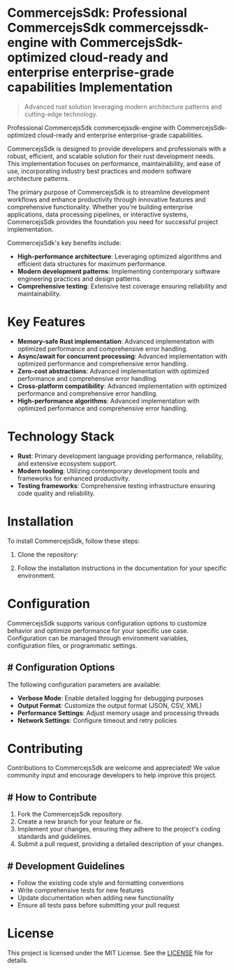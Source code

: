 <!-- fallback_CommercejsSdk_20250807053611_57797 -->

# CommercejsSdk: Professional CommercejsSdk commercejssdk-engine with CommercejsSdk-optimized cloud-ready and enterprise enterprise-grade capabilities Implementation
> Advanced rust solution leveraging modern architecture patterns and cutting-edge technology.

Professional CommercejsSdk commercejssdk-engine with CommercejsSdk-optimized cloud-ready and enterprise enterprise-grade capabilities.

CommercejsSdk is designed to provide developers and professionals with a robust, efficient, and scalable solution for their rust development needs. This implementation focuses on performance, maintainability, and ease of use, incorporating industry best practices and modern software architecture patterns.

The primary purpose of CommercejsSdk is to streamline development workflows and enhance productivity through innovative features and comprehensive functionality. Whether you're building enterprise applications, data processing pipelines, or interactive systems, CommercejsSdk provides the foundation you need for successful project implementation.

CommercejsSdk's key benefits include:

* **High-performance architecture**: Leveraging optimized algorithms and efficient data structures for maximum performance.
* **Modern development patterns**: Implementing contemporary software engineering practices and design patterns.
* **Comprehensive testing**: Extensive test coverage ensuring reliability and maintainability.

# Key Features

* **Memory-safe Rust implementation**: Advanced implementation with optimized performance and comprehensive error handling.
* **Async/await for concurrent processing**: Advanced implementation with optimized performance and comprehensive error handling.
* **Zero-cost abstractions**: Advanced implementation with optimized performance and comprehensive error handling.
* **Cross-platform compatibility**: Advanced implementation with optimized performance and comprehensive error handling.
* **High-performance algorithms**: Advanced implementation with optimized performance and comprehensive error handling.

# Technology Stack

* **Rust**: Primary development language providing performance, reliability, and extensive ecosystem support.
* **Modern tooling**: Utilizing contemporary development tools and frameworks for enhanced productivity.
* **Testing frameworks**: Comprehensive testing infrastructure ensuring code quality and reliability.

# Installation

To install CommercejsSdk, follow these steps:

1. Clone the repository:


2. Follow the installation instructions in the documentation for your specific environment.

# Configuration

CommercejsSdk supports various configuration options to customize behavior and optimize performance for your specific use case. Configuration can be managed through environment variables, configuration files, or programmatic settings.

## # Configuration Options

The following configuration parameters are available:

* **Verbose Mode**: Enable detailed logging for debugging purposes
* **Output Format**: Customize the output format (JSON, CSV, XML)
* **Performance Settings**: Adjust memory usage and processing threads
* **Network Settings**: Configure timeout and retry policies

# Contributing

Contributions to CommercejsSdk are welcome and appreciated! We value community input and encourage developers to help improve this project.

## # How to Contribute

1. Fork the CommercejsSdk repository.
2. Create a new branch for your feature or fix.
3. Implement your changes, ensuring they adhere to the project's coding standards and guidelines.
4. Submit a pull request, providing a detailed description of your changes.

## # Development Guidelines

* Follow the existing code style and formatting conventions
* Write comprehensive tests for new features
* Update documentation when adding new functionality
* Ensure all tests pass before submitting your pull request

# License

This project is licensed under the MIT License. See the [LICENSE](https://github.com/sandibrrm/CommercejsSdk/blob/main/LICENSE) file for details.
